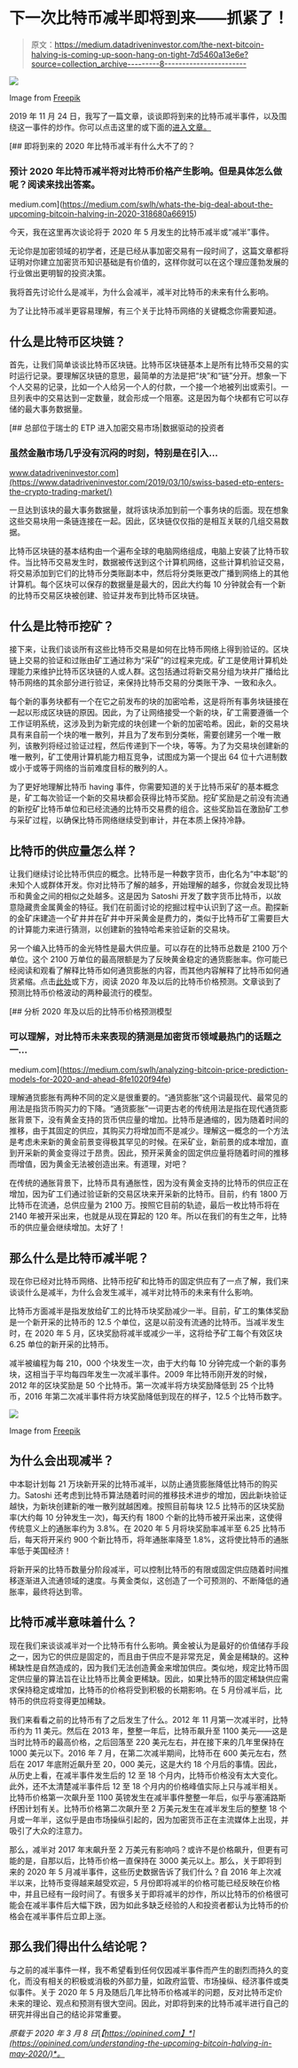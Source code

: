# 下一次比特币减半即将到来——抓紧了！

> 原文：<https://medium.datadriveninvestor.com/the-next-bitcoin-halving-is-coming-up-soon-hang-on-tight-7d5460a13e6e?source=collection_archive---------8----------------------->

![](img/4f87fcc68df180ed332d4b9b2ac76b54.png)

Image from [Freepik](https://www.freepik.com/free-photo/bitcoin-top-keyboard_5481209.htm#page=1&query=bitcoin&position=45)

2019 年 11 月 24 日，我写了一篇文章，谈谈即将到来的比特币减半事件，以及围绕这一事件的炒作。你可以点击这里的或下面的[进入文章。](https://opinined.com/moving-towards-the-next-bitcoin-halving-event/)

[](https://medium.com/swlh/whats-the-big-deal-about-the-upcoming-bitcoin-halving-in-2020-318680a66915) [## 即将到来的 2020 年比特币减半有什么大不了的？

### 预计 2020 年比特币减半将对比特币价格产生影响。但是具体怎么做呢？阅读来找出答案。

medium.com](https://medium.com/swlh/whats-the-big-deal-about-the-upcoming-bitcoin-halving-in-2020-318680a66915) 

今天，我在这里再次谈论将于 2020 年 5 月发生的比特币减半或“减半”事件。

无论你是加密领域的初学者，还是已经从事加密交易有一段时间了，这篇文章都将证明对你建立加密货币知识基础是有价值的，这样你就可以在这个理应蓬勃发展的行业做出更明智的投资决策。

我将首先讨论什么是减半，为什么会减半，减半对比特币的未来有什么影响。

为了让比特币减半更容易理解，有三个关于比特币网络的关键概念你需要知道。

## 什么是比特币区块链？

首先，让我们简单谈谈比特币区块链。比特币区块链基本上是所有比特币交易的实时运行记录。要理解区块链的意思，最简单的方法是把“块”和“链”分开。想象一下个人交易的记录，比如一个人给另一个人的付款，一个接一个地被列出或索引。一旦列表中的交易达到一定数量，就会形成一个阻塞。这是因为每个块都有它可以存储的最大事务数据量。

[](https://www.datadriveninvestor.com/2019/03/10/swiss-based-etp-enters-the-crypto-trading-market/) [## 总部位于瑞士的 ETP 进入加密交易市场|数据驱动的投资者

### 虽然金融市场几乎没有沉闷的时刻，特别是在引入…

www.datadriveninvestor.com](https://www.datadriveninvestor.com/2019/03/10/swiss-based-etp-enters-the-crypto-trading-market/) 

一旦达到该块的最大事务数据量，就将该块添加到前一个事务块的后面。现在想象这些交易块用一条链连接在一起。因此，区块链仅仅指的是相互关联的几组交易数据。

比特币区块链的基本结构由一个遍布全球的电脑网络组成，电脑上安装了比特币软件。当比特币交易发生时，数据被传送到这个计算机网络，这些计算机验证交易，将交易添加到它们的比特币分类账副本中，然后将分类账更改广播到网络上的其他计算机。每个区块可以保存的数据量是最大的，因此大约每 10 分钟就会有一个新的比特币交易区块被创建、验证并发布到比特币区块链。

## 什么是比特币挖矿？

接下来，让我们谈谈所有这些比特币交易是如何在比特币网络上得到验证的。区块链上交易的验证和过账由矿工通过称为“采矿”的过程来完成。矿工是使用计算机处理能力来维护比特币区块链的人或人群。这包括通过将新交易分组为块并广播给比特币网络的其余部分进行验证，来保持比特币交易的分类账干净、一致和永久。

每个新的事务块都有一个在它之前发布的块的加密哈希，这是将所有事务块链接在一起以形成区块链的原因。因此，为了让网络接受一个新的块，矿工需要遵循一个工作证明系统，这涉及到为新完成的块创建一个新的加密哈希。因此，新的交易块具有来自前一个块的唯一散列，并且为了发布到分类帐，需要创建另一个唯一散列，该散列将经过验证过程，然后传递到下一个块，等等。为了为交易块创建新的唯一散列，矿工使用计算机能力相互竞争，试图成为第一个提出 64 位十六进制数或小于或等于网络的当前难度目标的散列的人。

为了更好地理解比特币 having 事件，你需要知道的关于比特币采矿的基本概念是，矿工每次验证一个新的交易块都会获得比特币奖励。挖矿奖励是之前没有流通的新挖矿比特币单位和已经流通的比特币交易费的组合。这些奖励旨在激励矿工参与采矿过程，以确保比特币网络继续受到审计，并在本质上保持冷静。

## 比特币的供应量怎么样？

让我们继续讨论比特币供应的概念。比特币是一种数字货币，由化名为“中本聪”的未知个人或群体开发。你对比特币了解的越多，开始理解的越多，你就会发现比特币和黄金之间的相似之处越多。这是因为 Satoshi 开发了数字货币比特币，以故意隐藏贵金属黄金的特征。我们在前面讨论的挖掘过程中认识到了这一点。勘探新的金矿床建造一个矿井并在矿井中开采黄金是费力的，类似于比特币矿工需要巨大的计算能力来进行猜测，以创建新的独特哈希来验证新的交易块。

另一个编入比特币的金光特性是最大供应量。可以存在的比特币总数是 2100 万个单位。这个 2100 万单位的最高限额是为了反映黄金稳定的通货膨胀率。你可能已经阅读和观看了解释比特币如何通货膨胀的内容，而其他内容解释了比特币如何通货紧缩。点击[此处](https://opinined.com/analyzing-bitcoin-price-prediction-models-for-2020-and-ahead/)或下方，阅读 2020 年及以后的比特币价格预测。文章谈到了预测比特币价格波动的两种最流行的模型。

[](https://medium.com/swlh/analyzing-bitcoin-price-prediction-models-for-2020-and-ahead-8fe1020f94fe) [## 分析 2020 年及以后的比特币价格预测模型

### 可以理解，对比特币未来表现的猜测是加密货币领域最热门的话题之一…

medium.com](https://medium.com/swlh/analyzing-bitcoin-price-prediction-models-for-2020-and-ahead-8fe1020f94fe) 

理解通货膨胀有两种不同的定义是很重要的。“通货膨胀”这个词最现代、最常见的用法是指货币购买力的下降。“通货膨胀”一词更古老的传统用法是指在现代通货膨胀背景下，没有黄金支持的货币供应量的增加。比特币是通缩的，因为随着时间的推移，由于其固定的供应，其购买力将增加而不是减少。理解这一概念的一个方法是考虑未来新的黄金前景变得极其罕见的时候。在采矿业，新前景的成本增加，直到开采新的黄金变得过于昂贵。因此，预开采黄金的固定供应量将随着时间的推移而增值，因为黄金无法被创造出来。有道理，对吧？

在传统的通胀背景下，比特币具有通胀性，因为没有黄金支持的比特币的供应正在增加，因为矿工们通过验证新的交易区块来开采新的比特币。目前，约有 1800 万比特币在流通，总供应量为 2100 万。按照它目前的轨迹，最后一枚比特币将在 2140 年被开采出来，也就是从现在算起的 120 年。所以在我们的有生之年，比特币的供应量会继续增加。太好了！

## 那么什么是比特币减半呢？

现在你已经对比特币网络、比特币挖矿和比特币的固定供应有了一点了解，我们来谈谈什么是减半，为什么会发生减半，减半对比特币的未来有什么影响。

比特币方面减半是指发放给矿工的比特币块奖励减少一半。目前，矿工的集体奖励是一个新开采的比特币的 12.5 个单位，这是以前没有流通的比特币。当减半发生时，在 2020 年 5 月，区块奖励将减半或减少一半，这将给予矿工每个有效区块 6.25 单位的新开采的比特币。

减半被编程为每 210，000 个块发生一次，由于大约每 10 分钟完成一个新的事务块，这相当于平均每四年发生一次减半事件。2009 年比特币刚开发的时候，2012 年的区块奖励是 50 个比特币。第一次减半将方块奖励降低到 25 个比特币，2016 年第二次减半事件将方块奖励降低到现在的样子，12.5 个比特币数字。

![](img/e06a9bf27e83d71ea51033772d72a58d.png)

Image from [Freepik](https://www.freepik.com/free-photo/wallet-with-currency-flat-lay_5481290.htm#page=1&query=bitcoin&position=1)

## 为什么会出现减半？

中本聪计划每 21 万块新开采的比特币减半，以防止通货膨胀降低比特币的购买力。Satoshi 还考虑到比特币算法随着时间的推移技术进步的增加，因此新块验证越快，为新块创建新的唯一散列就越困难。按照目前每块 12.5 比特币的区块奖励率(大约每 10 分钟发生一次)，每天约有 1800 个新的比特币被开采出来，这使得传统意义上的通胀率约为 3.8%。在 2020 年 5 月将块奖励率减半至 6.25 比特币后，每天将开采约 900 个新比特币，将年通胀率降至 1.8%，这将使比特币的通胀率低于美国经济！

将新开采的比特币数量分阶段减半，可以控制比特币的有限或固定供应随着时间推移逐渐进入流通领域的速度。与黄金类似，这创造了一个可预测的、不断降低的通胀率，最终将达到零。

## 比特币减半意味着什么？

现在我们来谈谈减半对一个比特币有什么影响。黄金被认为是最好的价值储存手段之一，因为它的供应是固定的，而且由于供应不是非常充足，黄金是稀缺的。这种稀缺性是自然造成的，因为我们无法创造黄金来增加供应。类似地，规定比特币固定供应量的算法旨在让比特币比黄金更稀缺。因此，如果比特币的固定稀缺供应需求保持稳定或增加，比特币的价格将受到积极的长期影响。在 5 月份减半后，比特币的供应将变得更加稀缺。

我们来看看之前的比特币有了之后发生了什么。2012 年 11 月第一次减半时，比特币约为 11 美元。然后在 2013 年，整整一年后，比特币飙升至 1100 美元——这是当时比特币的最高价格，之后回落至 220 美元左右，并在接下来的几年里保持在 1000 美元以下。2016 年 7 月，在第二次减半期间，比特币在 600 美元左右，然后在 2017 年底附近飙升至 20，000 美元，这是大约 18 个月后的事情。因此，从历史上看，在减半事件发生后的 12 至 18 个月内，比特币价格没有太大变化。此外，还不太清楚减半事件后 12 至 18 个月内的价格峰值实际上只与减半相关。比特币价格第一次飙升至 1100 英镑发生在减半事件整整一年后，似乎与塞浦路斯纾困计划有关。比特币价格第二次飙升至 2 万美元发生在减半发生后的整整 18 个月或一年半，这似乎是由市场操纵引起的，因为加密货币正在主流媒体上出现，并吸引了大众的注意力。

那么，减半对 2017 年末飙升至 2 万美元有影响吗？或许不是价格飙升，但更有可能的是，自那以后，比特币价格一直保持在 3000 美元以上。那么，关于即将到来的 2020 年 5 月减半事件，这些历史数据告诉了我们什么？自 2016 年上次减半以来，比特币变得越来越受欢迎，5 月份即将减半的价格可能已经反映在价格中，并且已经有一段时间了。有很多关于即将减半的炒作，所以比特币的价格很可能会在减半事件后大幅下跌，因为如此多缺乏经验的人和投资者都认为比特币的价格会在减半事件后立即上涨。

## 那么我们得出什么结论呢？

与之前的减半事件一样，我不希望看到任何仅因减半事件而产生的剧烈而持久的变化，而没有相关的积极或消极的外部力量，如政府监管、市场操纵、经济事件或类似事件。关于 2020 年 5 月及随后几年比特币价格减半的问题，反对比特币定价未来的理论、观点和预测有很大空间。因此，对即将到来的比特币减半进行自己的研究并得出自己的结论非常重要。

*原载于 2020 年 3 月 8 日*[*【https://opinined.com】*](https://opinined.com/understanding-the-upcoming-bitcoin-halving-in-may-2020/)*。*